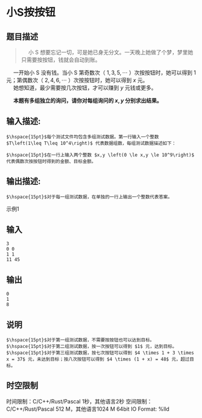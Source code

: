 # 小S按按钮

## 题目描述

> $\hspace{15pt}$小 S 想要忘记一切，可是她已身无分文。一天晚上她做了个梦，梦里她只需要按按钮，钱就会自动到账。 

$\hspace{15pt}$一开始小 S 没有钱。当小 S 第奇数次（ $1,3,5,\cdots$ ）次按按钮时，她可以得到 $1$ 元；第偶数次（ $2,4,6,\cdots$ ）次按按钮时，她可以得到 $x$ 元。  
$\hspace{15pt}$她想知道，最少需要按几次按钮，才可以赚到 $y$ 元钱或更多。  
  
$\hspace{15pt}$**本题有多组独立的询问，请你对每组询问的 $x,y$ 分别求出结果。**

## 输入描述:
    
    
    $\hspace{15pt}$每个测试文件均包含多组测试数据。第一行输入一个整数 $T\left(1\leq T\leq 10^4\right)$ 代表数据组数，每组测试数据描述如下：  
      
    $\hspace{15pt}$在一行上输入两个整数 $x,y \left(0 \le x,y \le 10^9\right)$ 代表偶数次按按钮时得到的金额、目标金额。

## 输出描述:
    
    
    $\hspace{15pt}$对于每一组测试数据，在单独的一行上输出一个整数代表答案。

示例1 

## 输入
    
    
    3
    0 0
    1 1
    11 45

## 输出
    
    
    0
    1
    8

## 说明
    
    
    $\hspace{15pt}$对于第一组测试数据，不需要按按钮也可以达到目标。  
    $\hspace{15pt}$对于第二组测试数据，按一次按钮可以得到 $1$ 元，达到目标。  
    $\hspace{15pt}$对于第三组测试数据，按七次按钮可以得到 $4 \times 1 + 3 \times x = 37$ 元，未达到目标；按八次按钮可以得到 $4 \times (1 + x) = 48$ 元，超过目标。


## 时空限制

时间限制：C/C++/Rust/Pascal 1秒，其他语言2秒
空间限制：C/C++/Rust/Pascal 512 M，其他语言1024 M
64bit IO Format: %lld